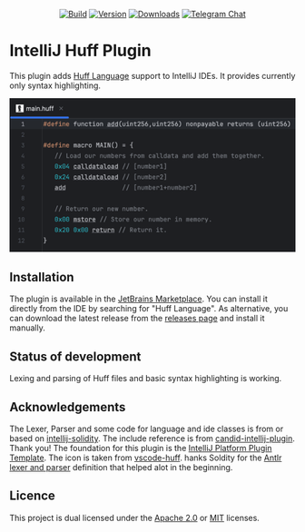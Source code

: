<div align="center">

[![Build](https://github.com/cakevm/intellij-huff-plugin/actions/workflows/build.yml/badge.svg?branch=main)](https://github.com/cakevm/intellij-huff-plugin/actions/workflows/build.yml)
[![Version](https://img.shields.io/jetbrains/plugin/v/25782-huff-language.svg)](https://plugins.jetbrains.com/plugin/25782-huff-language)
[![Downloads](https://img.shields.io/jetbrains/plugin/d/25782-huff-language.svg)](https://plugins.jetbrains.com/plugin/25782-huff-language)
[![Telegram Chat](https://img.shields.io/badge/telegram-Intellij_Huff_Plugin-2CA5E0?style=plastic&logo=telegram)](https://t.me/intellij_huff_plugin)

</div>

# IntelliJ Huff Plugin
<!-- Plugin description -->
This plugin adds [Huff Language](https://huff.sh) support to IntelliJ IDEs. It provides currently only syntax highlighting.
<!-- Plugin description end -->

![IDE example](./.github/ide_example.png)

## Installation
The plugin is available in the [JetBrains Marketplace](https://plugins.jetbrains.com/plugin/25782-huff-language). You can install it directly from the IDE by searching for "Huff Language". As alternative, you can download the latest release from the [releases page](https://github.com/cakevm/intellij-huff-plugin/releases) and install it manually.

## Status of development
Lexing and parsing of Huff files and basic syntax highlighting is working.

## Acknowledgements
The Lexer, Parser and some code for language and ide classes is from or based on [intellij-solidity](https://github.com/intellij-solidity/intellij-solidity). The include reference is from [candid-intellij-plugin](https://github.com/Alaanor/candid-intellij-plugin). Thank you! The foundation for this plugin is the [IntelliJ Platform Plugin Template](https://github.com/JetBrains/intellij-platform-plugin-template). The icon is taken from [vscode-huff](https://github.com/huff-language/vscode-huff/blob/master/resources/huff.png). hanks Soldity for the [Antlr lexer and parser](https://github.com/ethereum/solidity/blob/develop/docs/grammar/SolidityLexer.g4) definition that helped alot in the beginning.

## Licence
This project is dual licensed under the [Apache 2.0](./LICENSE-APACHE) or [MIT](./LICENSE-MIT) licenses.
